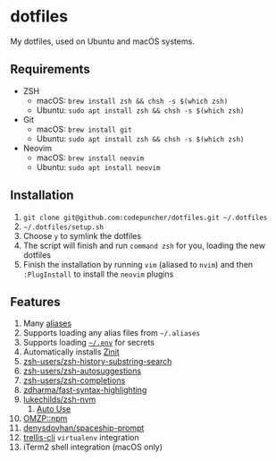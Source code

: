 # dotfiles
My dotfiles, used on Ubuntu and macOS systems.

## Requirements
- ZSH
  - macOS: `brew install zsh && chsh -s $(which zsh)`
  - Ubuntu: `sudo apt install zsh && chsh -s $(which zsh)`
- Git 
  - macOS: `brew install git`
  - Ubuntu: `sudo apt install zsh && chsh -s $(which zsh)`
- Neovim
  - macOS: `brew install neovim`
  - Ubuntu: `sudo apt install neovim`

## Installation
1. `git clone git@github.com:codepuncher/dotfiles.git ~/.dotfiles`
3. `~/.dotfiles/setup.sh`
3. Choose `y` to symlink the dotfiles
4. The script will finish and run `command zsh` for you, loading the new dotfiles
5. Finish the installation by running `vim` (aliased to `nvim`) and then `:PlugInstall` to install the `neovim` plugins

## Features
1. Many [aliases](https://github.com/codepuncher/dotfiles/blob/master/bash/bash_aliases)
2. Supports loading any alias files from `~/.aliases`
3. Supports loading [`~/.env`](https://github.com/codepuncher/dotfiles/blob/master/.env.example) for secrets
4. Automatically installs [Zinit](https://github.com/zdharma/zinit/pull)
5. [zsh-users/zsh-history-substring-search](https://github.com/zsh-users/zsh-history-substring-search)
6. [zsh-users/zsh-autosuggestions](https://github.com/zsh-users/zsh-autosuggestions)
7. [zsh-users/zsh-completions](https://github.com/zsh-users/zsh-completions)
8. [zdharma/fast-syntax-highlighting](https://github.com/zdharma/fast-syntax-highlighting)
9. [lukechilds/zsh-nvm](https://github.com/lukechilds/zsh-nvm)
    1. [Auto Use](https://github.com/lukechilds/zsh-nvm#auto-use)
10. [OMZP::npm](https://github.com/ohmyzsh/ohmyzsh/tree/master/plugins/npm)
11. [denysdovhan/spaceship-prompt](https://github.com/denysdovhan/spaceship-prompt)
12. [trellis-cli](https://github.com/roots/trellis-cli) `virtualenv` integration
13. iTerm2 shell integration (macOS only)

